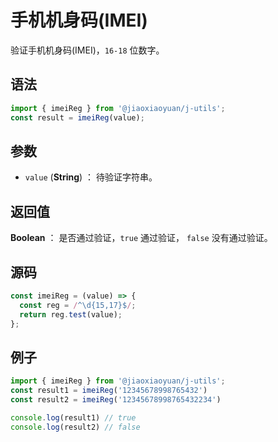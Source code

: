 

# 手机机身码(IMEI)

验证手机机身码(IMEI)，`16-18` 位数字。

## 语法

```js
import { imeiReg } from '@jiaoxiaoyuan/j-utils';
const result = imeiReg(value);
```

## 参数

- `value` (**String**) ： 待验证字符串。

## 返回值

**Boolean** ： 是否通过验证，`true` 通过验证， `false` 没有通过验证。

## 源码

```js
const imeiReg = (value) => {
  const reg = /^\d{15,17}$/;
  return reg.test(value);
};
```

## 例子

```js
import { imeiReg } from '@jiaoxiaoyuan/j-utils';
const result1 = imeiReg('12345678998765432')
const result2 = imeiReg('12345678998765432234')

console.log(result1) // true
console.log(result2) // false
```
